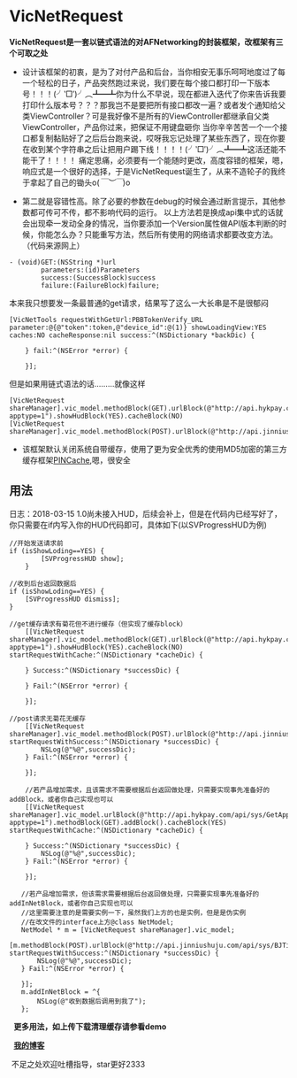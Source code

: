 # VicNetRequest
**VicNetRequest是一套以链式语法的对AFNetworking的封装框架，改框架有三个可取之处**
* 设计该框架的初衷，是为了对付产品和后台，当你相安无事乐呵呵地度过了每一个轻松的日子，产品突然跑过来说，我们要在每个接口都打印一下版本号！！！(╯‵□′)╯︵┻━┻你为什么不早说，现在都进入迭代了你来告诉我要打印什么版本号？？？那我岂不是要把所有接口都改一遍？或者发个通知给父类ViewController？可是我好像不是所有的ViewController都继承自父类ViewController，产品你过来，把保证不用键盘砸你
当你辛辛苦苦一个一个接口都复制黏贴好了之后后台跑来说，哎呀我忘记处理了某些东西了，现在你要在收到某个字符串之后让把用户踢下线！！！！(╯‵□′)╯︵┻━┻这活还能不能干了！！！！
痛定思痛，必须要有一个能随时更改，高度容错的框架，嗯，响应式是一个很好的选择，于是VicNetRequest诞生了，从来不造轮子的我终于拿起了自己的锄头o(*￣︶￣*)o

* 第二就是容错性高。除了必要的参数在debug的时候会通过断言提示，其他参数都可传可不传，都不影响代码的运行。
以上方法若是换成api集中式的话就会出现牵一发动全身的情况，当你要添加一个Version属性做API版本判断的时候，你能怎么办？只能重写方法，然后所有使用的网络请求都要改变方法。（代码来源网上）
```
- (void)GET:(NSString *)url
        parameters:(id)Parameters
        success:(SuccessBlock)success
        failure:(FailureBlock)failure;
```

本来我只想要发一条最普通的get请求，结果写了这么一大长串是不是很郁闷
```
[VicNetTools requestWithGetUrl:PBBTokenVerify_URL parameter:@{@"token":token,@"device_id":@(1)} showLoadingView:YES caches:NO cacheResponse:nil success:^(NSDictionary *backDic) {
       
    } fail:^(NSError *error) {
        
    }];
```
但是如果用链式语法的话………就像这样
```
[VicNetRequest shareManager].vic_model.methodBlock(GET).urlBlock(@"http://api.hykpay.com/api/sys/GetApp?apptype=1").showHudBlock(YES).cacheBlock(NO)
[VicNetRequest shareManager].vic_model.methodBlock(POST).urlBlock(@"http://api.jinniushuju.com/api/sys/BJTime")
```
* 该框架默认关闭系统自带缓存，使用了更为安全优秀的使用MD5加密的第三方缓存框架[PINCache](https://github.com/pinterest/PINCache),嗯，很安全


## 用法
日志：2018-03-15 1.0尚未接入HUD，后续会补上，但是在代码内已经写好了，你只需要在if内写入你的HUD代码即可，具体如下(以SVProgressHUD为例)
```
//开始发送请求前
if (isShowLoding==YES) {
        [SVProgressHUD show];
    }
    
//收到后台返回数据后
if (isShowLoding==YES) {
    [SVProgressHUD dismiss];
}
```

```
//get缓存请求有菊花但不进行缓存（但实现了缓存block）
    [[VicNetRequest shareManager].vic_model.methodBlock(GET).urlBlock(@"http://api.hykpay.com/api/sys/GetApp?apptype=1").showHudBlock(YES).cacheBlock(NO) startRequestWithCache:^(NSDictionary *cacheDic) {

    } Success:^(NSDictionary *successDic) {

    } Fail:^(NSError *error) {

    }];
```
```
//post请求无菊花无缓存
    [[VicNetRequest shareManager].vic_model.methodBlock(POST).urlBlock(@"http://api.jinniushuju.com/api/sys/BJTime") startRequestWithSuccess:^(NSDictionary *successDic) {
        NSLog(@"%@",successDic);
    } Fail:^(NSError *error) {

    }];
```
```
    //若产品增加需求，且该需求不需要根据后台返回做处理，只需要实现事先准备好的addBlock，或者你自己实现也可以
    [[VicNetRequest shareManager].vic_model.urlBlock(@"http://api.hykpay.com/api/sys/GetApp?apptype=1").methodBlock(GET).addBlock().cacheBlock(YES) startRequestWithCache:^(NSDictionary *cacheDic) {

    } Success:^(NSDictionary *successDic) {
        NSLog(@"%@",successDic);
    } Fail:^(NSError *error) {

    }];
 ```
 ```
    //若产品增加需求，但该需求需要根据后台返回做处理，只需要实现事先准备好的addInNetBlock，或者你自己实现也可以
    //这里需要注意的是需要实例一下，虽然我们上方的也是实例，但是是伪实例
    //在改文件的interface上方@class NetModel;
    NetModel * m = [VicNetRequest shareManager].vic_model;
    [m.methodBlock(POST).urlBlock(@"http://api.jinniushuju.com/api/sys/BJTime") startRequestWithSuccess:^(NSDictionary *successDic) {
        NSLog(@"%@",successDic);
    } Fail:^(NSError *error) {
        
    }];
    m.addInNetBlock = ^{
        NSLog(@"收到数据后调用到我了");
    };
   ```
   **更多用法，如上传下载清理缓存请参看demo**
 
   **[我的博客](https://juejin.im/user/5a3b31456fb9a045167d5b7c/posts)**
   
  不足之处欢迎吐槽指导，star更好2333 
